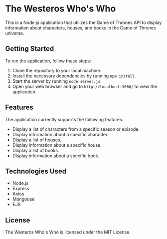 # The Westeros Who's Who

This is a Node.js application that utilizes the Game of Thrones API to display information about characters, houses, and books in the Game of Thrones universe.

## Getting Started

To run the application, follow these steps:

1. Clone the repository to your local machine.
2. Install the necessary dependencies by running `npm install`.
3. Start the server by running `node server.js`.
4. Open your web browser and go to `http://localhost:3000/` to view the application.

## Features

The application currently supports the following features:

- Display a list of characters from a specific season or episode.
- Display information about a specific character.
- Display a list of houses.
- Display information about a specific house.
- Display a list of books.
- Display information about a specific book.

## Technologies Used

- Node.js
- Express
- Axios
- Mongoose
- EJS

## License

The Westeros Who's Who is licensed under the MIT License.
